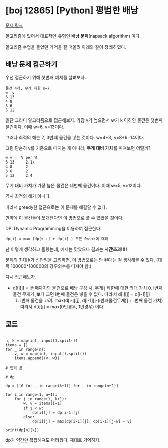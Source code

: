 # [boj 12865] [Python] 평범한 배낭

[문제 링크](https://www.acmicpc.net/problem/12865)

알고리즘에 있어서 대표적인 유형인 **배낭 문제**(napsack algorithm) 이다.

알고리즘 수업을 들었던 기억을 잘 떠올려 아래와 같이 정리하였다.

## 배낭 문제 접근하기

우선 접근하기 위해 첫번째 예제를 살펴보자.
```
물건 4개, 무게 제한 K=7
w  v
6 13
4 8
3 6
5 12
```

일단 그리디 알고리즘으로 접근해보자. 가장 v가 높으면서 w가 k 이하인 물건은 첫번째 물건이다. 이때 w=6, v=13이다.

그러나 최적의 해는 2, 3번째 물건을 넣는 것이다. w=4+3, v=8+6=14이다.

그럼 단순히 v를 기준으로 따지는 게 아니라, **무게 대비 가치**를 따져보면 어떨까?
```
w v    V per W
6 13     2.1x
4 8      2
3 6      2
5 12     2.4
```
무게 대비 가치가 가장 높은 물건은 네번째 물건이다. 이때 w=5, v=12이다.

역시 최적의 해가 아니다.

따라서 greedy한 접근으로는 이 문제를 해결할 수 없다.

만약에 이 물건들이 쪼개진다면 이 방법으로 풀 수 있었을 것이다.

DP: Dynamic Programming을 이용하여 접근한다.

```
dp[i] = max (dp[k-i] + dp[i] ) 모든 0<i<k에 대해

```

난 이렇게 생각하고 돌렸는데, 예제는 맞았으나 결과는 **시간초과!!!!**

문제의 최대 k가 십만임을 고려하면, 이 방법으로는 안 된다는 걸 생각해볼 수 있다. (대략 100000*100000의 경우의수를 따져야 함.)

다시 접근해보자.

* d[i][j] = i번째까지의 물건으로 배낭 구성 시, 무게 j 제한에 대한 최대 가치
    0. i번째 물건 무게가 j보다 크면 i번째 물건은 넣을 수 없다. 따라서 d[i][j] = d[i-1][j]
    1. i번째 물건을 고려. max(d[i-j][j], d[i-1][j-(i번째물건무게)] + i번째 물건 가치)
따라서 d[i][j] = max(0번경우, 1번경우) 이다.


## 코드

```python# 12865 평범한 배낭

n, k = map(int, input().split())
items = []
for _ in range(n):
    v, w = map(int, input().split())
    items.append((v, w))

# 입력 끝

# dp

dp = [[0 for _ in range(k+1)] for _ in range(n+1)]

for i in range(1, n+1):
    for j in range(1, k+1):
        w, v = items[i-1]
        if j < w:
            dp[i][j] = dp[i-1][j]
        else:
            dp[i][j] = max(dp[i-1][j], dp[i-1][j-w] + v)

print(dp[n][k])
```

dp가 약간만 복잡해져도 어려웠다. 제대로 기억하자.





